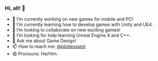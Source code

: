 ### Hi, all! 👋

- 🔭 I’m currently working on new games for mobile and PC!
- 🌱 I’m currently learning how to develop games with Unity and UE4.
- 👯 I’m looking to collaborate on new exciting games!
- 🤔 I’m looking for help learning Unreal Engine 4 and C++.
- 💬 Ask me about Game Design!
- 📫 How to reach me: [@plotlessplot](https://twitter.com/plotlessplot)
- 😄 Pronouns: He/Him
